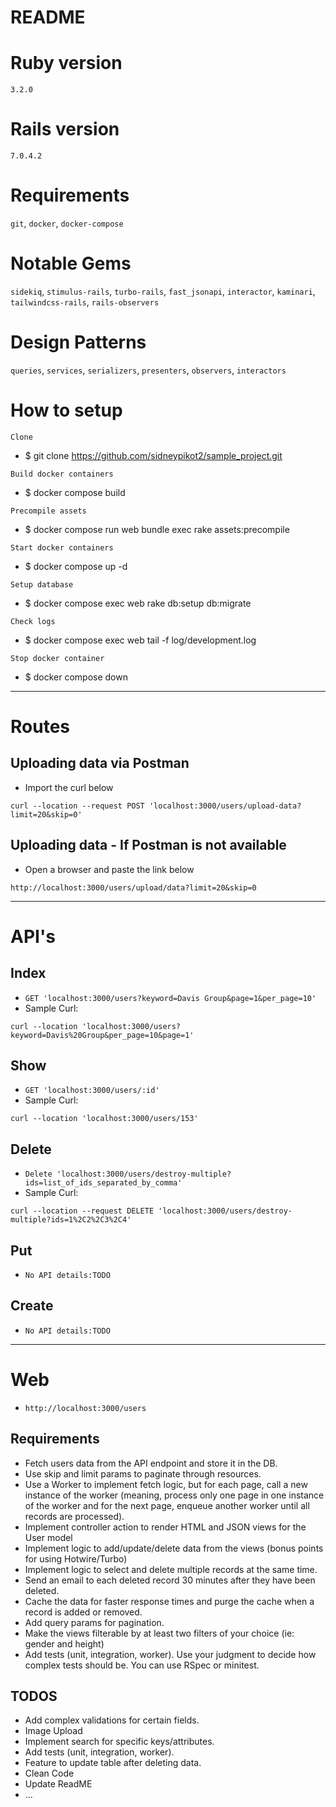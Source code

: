 # README

# Ruby version
  `3.2.0`
# Rails version
  `7.0.4.2 `
# Requirements
  `git`, `docker`, `docker-compose`

# Notable Gems
  `sidekiq`, `stimulus-rails`, `turbo-rails`, `fast_jsonapi`, `interactor`, `kaminari`, `tailwindcss-rails`, `rails-observers`

# Design Patterns
  `queries`, `services`, `serializers`, `presenters`, `observers`, `interactors`
# How to setup

  `Clone`

  * $ git clone https://github.com/sidneypikot2/sample_project.git

  `Build docker containers`

  * $ docker compose build

  `Precompile assets`

  * $ docker compose run web bundle exec rake assets:precompile

  `Start docker containers`

  * $ docker compose up -d

  `Setup database`

  * $ docker compose exec web rake db:setup db:migrate

  `Check logs`

  * $ docker compose exec web tail -f log/development.log

  `Stop docker container`

  * $ docker compose down
----
# Routes
  ## Uploading data via Postman
  * Import the curl below
  ```
  curl --location --request POST 'localhost:3000/users/upload-data?limit=20&skip=0'
  ```

  ## Uploading data - If Postman is not available
  * Open a browser and paste the link below
  ```
  http://localhost:3000/users/upload/data?limit=20&skip=0
  ```
---
# API's
  ## Index
  * `GET 'localhost:3000/users?keyword=Davis Group&page=1&per_page=10'`
  * Sample Curl:
  ```
  curl --location 'localhost:3000/users?keyword=Davis%20Group&per_page=10&page=1'
  ```

 ## Show
  * `GET 'localhost:3000/users/:id'`
  * Sample Curl:
  ```
  curl --location 'localhost:3000/users/153'
  ```

  ## Delete
  * `Delete 'localhost:3000/users/destroy-multiple?ids=list_of_ids_separated_by_comma'`
  * Sample Curl:
  ```
  curl --location --request DELETE 'localhost:3000/users/destroy-multiple?ids=1%2C2%2C3%2C4'
  ```

  ## Put
  * `No API details:TODO`

  ## Create
  * `No API details:TODO`
---
# Web
  * `http://localhost:3000/users`

  ## Requirements
  * Fetch users data from the API endpoint and store it in the DB.
  * Use skip and limit params to paginate through resources.
  * Use a Worker to implement fetch logic, but for each page, call a new instance of the worker (meaning, process only one page in one instance of the worker and for the next page, enqueue another worker until all records are processed).
  * Implement controller action to render HTML and JSON views for the User model
  * Implement logic to add/update/delete data from the views (bonus points for using Hotwire/Turbo)
  * Implement logic to select and delete multiple records at the same time.
  * Send an email to each deleted record 30 minutes after they have been deleted.
  * Cache the data for faster response times and purge the cache when a record is added or removed.
  * Add query params for pagination.
  * Make the views filterable by at least two filters of your choice (ie: gender and height)
  * Add tests (unit, integration, worker). Use your judgment to decide how complex tests should be. You can use RSpec or minitest.


  ## TODOS
  * Add complex validations for certain fields.
  * Image Upload
  * Implement search for specific keys/attributes.
  * Add tests (unit, integration, worker).
  * Feature to update table after deleting data.
  * Clean Code
  * Update ReadME
  * ...